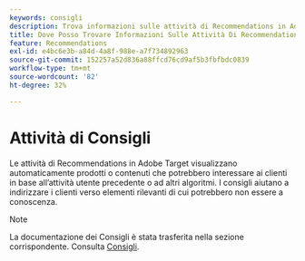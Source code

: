 ```yaml
---
keywords: consigli
description: Trova informazioni sulle attività di Recommendations in Adobe [!DNL Target] che visualizzano automaticamente prodotti o contenuti che potrebbero interessare ai clienti in base alla precedente attività dell’utente.
title: Dove Posso Trovare Informazioni Sulle Attività Di Recommendations?
feature: Recommendations
exl-id: e4bc6e3b-a84d-4a8f-988e-a7f734892963
source-git-commit: 152257a52d836a88ffcd76cd9af5b3fbfbdc0839
workflow-type: tm+mt
source-wordcount: '82'
ht-degree: 32%

---
```


# Attività di Consigli

Le attività di Recommendations in Adobe Target visualizzano automaticamente prodotti o contenuti che potrebbero interessare ai clienti in base all’attività utente precedente o ad altri algoritmi. I consigli aiutano a indirizzare i clienti verso elementi rilevanti di cui potrebbero non essere a conoscenza.

>[!NOTE]
>
>La documentazione dei Consigli è stata trasferita nella sezione corrispondente. Consulta [Consigli](/help/main/c-recommendations/recommendations.md#concept_7556C8A4543942F2A77B13A29339C0C0).
